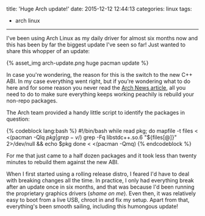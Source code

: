 title: 'Huge Arch update!'
date: 2015-12-12 12:44:13
categories: linux
tags:
- arch linux
---

I've been using Arch Linux as my daily driver for almost six months now and this has been by far the biggest update I've seen so far! Just wanted to share this whopper of an update:

{% asset_img arch-update.png huge pacman update %}

In case you're wondering, the reason for this is the switch to the new C++ ABI. In my case everything went right, but if you're wondering what to do here and for some reason you never read the [Arch News article](https://www.archlinux.org/news/c-abi-change/), all you need to do to make sure everything keeps working peachily is rebuild your non-repo packages.

The Arch team provided a handy little script to identify the packages in question:

{% codeblock lang:bash %}
#!/bin/bash
while read pkg; do
    mapfile -t files < <(pacman -Qlq $pkg | grep -v /$)
    grep -Fq libstdc++.so.6 "${files[@]}" 2>/dev/null && echo $pkg
done < <(pacman -Qmq)
{% endcodeblock %}

For me that just came to a half dozen packages and it took less than twenty minutes to rebuild them against the new ABI.

When I first started using a rolling release distro, I feared I'd have to deal with breaking changes all the time. In practice, I only had everything break after an update once in six months, and that was because I'd been running the proprietary graphics drivers (_shame on me_). Even then, it was relatively easy to boot from a live USB, chroot in and fix my setup. Apart from that, everything's been smooth sailing, including this humongous update!
